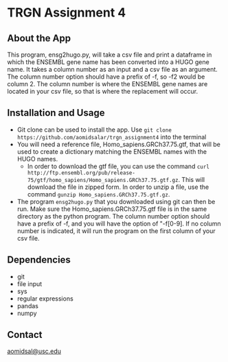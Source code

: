 # TRGN Assignment 4
## About the App
This program, ensg2hugo.py, will take a csv file and print a dataframe in which the ENSEMBL gene name has been converted into a HUGO gene name. It takes a column number as an input and a csv file as an argument. The column number option should have a prefix of -f, so -f2 would be column 2. The column number is where the ENSEMBL gene names are located in your csv file, so that is where the replacement will occur.
## Installation and Usage
* Git clone can be used to install the app. Use `git clone https://github.com/aomidsalar/trgn_assignment4` into the terminal
* You will need a reference file, Homo\_sapiens.GRCh37.75.gtf, that will be used to create a dictionary matching the ENSEMBL names with the HUGO names.
    * In order to download the gtf file, you can use the command `curl http://ftp.ensembl.org/pub/release-75/gtf/homo_sapiens/Homo_sapiens.GRCh37.75.gtf.gz`. This will download the file in zipped form. In order to unzip a file, use the command `gunzip Homo_sapiens.GRCh37.75.gtf.gz`.
* The program `ensg2hugo.py` that you downloaded using git can then be run. Make sure the Homo\_sapiens.GRCh37.75.gtf file is in the same directory as the python program. The column number option should have a prefix of -f, and you will have the option of "-f[0-9]. If no column number is indicated, it will run the program on the first column of your csv file.
## Dependencies
* git
* file input
* sys
* regular expressions
* pandas
* numpy
## Contact
aomidsal@usc.edu
   
